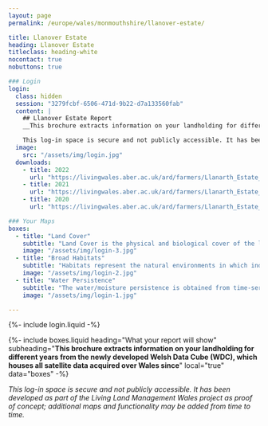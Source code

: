 ```yaml
---
layout: page
permalink: /europe/wales/monmouthshire/llanover-estate/

title: Llanover Estate
heading: Llanover Estate
titleclass: heading-white
nocontact: true
nobuttons: true

### Login
login:
  class: hidden
  session: "3279fcbf-6506-471d-9b22-d7a133560fab"
  content: |
    ## Llanover Estate Report
    __This brochure extracts information on your landholding for different years from the newly developed Welsh Data Cube (WDC), which houses all satellite data acquired over Wales since 2018 and derived products with these including land cover, broad habitats and water/moisture persistence.__

    This log-in space is secure and not publicly accessible. It has been developed as part of the Living Land Management Wales project as proof of concept; additional maps and functionality may be added from time to time.
  image:
    src: "/assets/img/login.jpg"
  downloads:
    - title: 2022
      url: "https://livingwales.aber.ac.uk/ard/farmers/Llanarth_Estate_2022.pdf"
    - title: 2021
      url: "https://livingwales.aber.ac.uk/ard/farmers/Llanarth_Estate_2021.pdf"
    - title: 2020
      url: "https://livingwales.aber.ac.uk/ard/farmers/Llanarth_Estate_2020.pdf"

### Your Maps
boxes:
  - title: "Land Cover"
    subtitle: "Land Cover is the physical and biological cover of the land surface and includes vegetation (managed or semi-natural), water and bare surfaces. The land cover maps generated through Living Land Management use the legends of the United Nation's Food and Agriculture Organisation (FAO) Land Cover Classification System (LCCS)."
    image: "/assets/img/login-3.jpg"
  - title: "Broad Habitats"
    subtitle: "Habitats represent the natural environments in which individual or groups of plant or animal species lives. The habitat maps are generated from satellite data and are based on Wales' Phase 1 Habitat Taxonomy."
    image: "/assets/img/login-2.jpg"
  - title: "Water Persistence"
    subtitle: "The water/moisture persistence is obtained from time-series of radar data that are acquired almost every day over Wales and indicate relative frequency of wet conditions across the landscape."
    image: "/assets/img/login-1.jpg"

---
```


{%- include login.liquid -%}

{%- include boxes.liquid heading="What your report will show" subheading="<strong>This brochure extracts information on your landholding for different years from the newly developed Welsh Data Cube (WDC), which houses all satellite data acquired over Wales since</strong>" local="true" data="boxes" -%}

*This log-in space is secure and not publicly accessible. It has been developed as part of the Living Land Management Wales project as proof of concept; additional maps and functionality may be added from time to time.*
